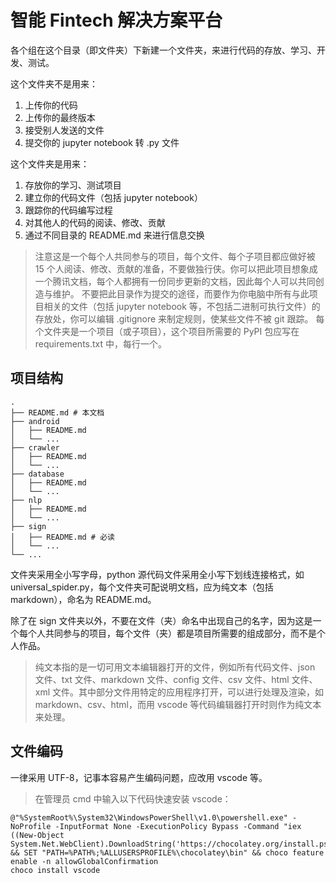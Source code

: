 # 智能 Fintech 解决方案平台

各个组在这个目录（即文件夹）下新建一个文件夹，来进行代码的存放、学习、开发、测试。

这个文件夹不是用来：

1. 上传你的代码
2. 上传你的最终版本
3. 接受别人发送的文件
4. 提交你的 jupyter notebook 转 .py 文件

这个文件夹是用来：

1. 存放你的学习、测试项目
2. 建立你的代码文件（包括 jupyter notebook）
3. 跟踪你的代码编写过程
4. 对其他人的代码的阅读、修改、贡献
5. 通过不同目录的 README.md 来进行信息交换

> 注意这是一个每个人共同参与的项目，每个文件、每个子项目都应做好被 15 个人阅读、修改、贡献的准备，不要做独行侠。你可以把此项目想象成一个腾讯文档，每个人都拥有一份同步更新的文档，因此每个人可以共同创造与维护。
> 不要把此目录作为提交的途径，而要作为你电脑中所有与此项目相关的文件（包括 jupyter notebook 等，不包括二进制可执行文件）的存放处，你可以编辑 .gitignore 来制定规则，使某些文件不被 git 跟踪。
> 每个文件夹是一个项目（或子项目），这个项目所需要的 PyPI 包应写在 requirements.txt 中，每行一个。

## 项目结构

    .
    ├── README.md # 本文档
    ├── android
    │   ├── README.md
    │   └── ...
    ├── crawler
    │   ├── README.md
    │   └── ...
    ├── database
    │   ├── README.md
    │   └── ...
    ├── nlp
    │   ├── README.md
    │   └── ...
    ├── sign
    │   ├── README.md # 必读
    │   └── ...
    └── ...

文件夹采用全小写字母，python 源代码文件采用全小写下划线连接格式，如 universal_spider.py，每个文件夹可配说明文档，应为纯文本（包括 markdown），命名为 README.md。

除了在 sign 文件夹以外，不要在文件（夹）命名中出现自己的名字，因为这是一个每个人共同参与的项目，每个文件（夹）都是项目所需要的组成部分，而不是个人作品。

> 纯文本指的是一切可用文本编辑器打开的文件，例如所有代码文件、json 文件、txt 文件、markdown 文件、config 文件、csv 文件、html 文件、xml 文件。其中部分文件用特定的应用程序打开，可以进行处理及渲染，如 markdown、csv、html，而用 vscode 等代码编辑器打开时则作为纯文本来处理。

## 文件编码

一律采用 UTF-8，记事本容易产生编码问题，应改用 vscode 等。

> 在管理员 cmd 中输入以下代码快速安装 vscode：

    @"%SystemRoot%\System32\WindowsPowerShell\v1.0\powershell.exe" -NoProfile -InputFormat None -ExecutionPolicy Bypass -Command "iex ((New-Object System.Net.WebClient).DownloadString('https://chocolatey.org/install.ps1'))" && SET "PATH=%PATH%;%ALLUSERSPROFILE%\chocolatey\bin" && choco feature enable -n allowGlobalConfirmation
    choco install vscode
